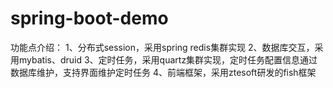 # spring-boot-demo
功能点介绍：
1、分布式session，采用spring redis集群实现
2、数据库交互，采用mybatis、druid
3、定时任务，采用quartz集群实现，定时任务配置信息通过数据库维护，支持界面维护定时任务
4、前端框架，采用ztesoft研发的fish框架